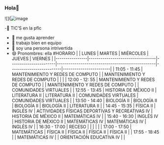 ### Hola👋

![](![image](https://user-images.githubusercontent.com/113738910/218569973-9d0b09f0-b3fa-4d10-a5d8-7d132c78219e.png)

-🔭 TIC’S en la pflc
- 🌱 me gusta aprender 
- 👯 trabajo bien en equipo 
- 💬 soy una persona intrivertida
- 😄 Pronombres: ella
#HORARIO 
|                | LUNES                            | MARTES                | MIÉRCOLES                                        | JUEVES                   | VIERNES                |
|----------------|----------------------------------|-----------------------|--------------------------------------------------|--------------------------|------------------------|
| 11:05 - 11:45  | MANTENIMIENTO Y REDES DE COMPUTO |                       | MANTENIMIENTO Y REDES DE COMPUTO                 |                          |                        |
| 12:00 - 12: 55 | MANTENIMIENTO Y REDES DE COMPUTO |                       | MANTENIMIENTO Y REDES DE COMPUTO                 |                          | COMUNIDADES VIRTUALES  |
| 12:55 - 13:45  | HISTORIA DE MÉXICO II            | LITERATURA II         | LITERATURA II                                    | COMUNIDADES VIRTUALES    | COMUNIDADES VIRTUALES  |
| 13:50 - 14:40  | BIOLOGÍA II                      | BIOLOGÍA II           | BIOLOGÍA II                                      | BIOLOGÍA II              | LITERATURA II          |
| 14:45 - 15:35  | FÍSICA II                        | INGLÉS IV             | ACTIVIDADES FÍSICAS DEPORTIVAS Y RECREATIVAS  IV | HISTORIA DE MÉXICO II    | MATEMÁTICAS IV         |
| 15:40 - 16:30  | INGLÉS IV                        | HISTORIA DE MÉXICO II | MATEMÁTICAS IV                                   | MATEMÁTICAS IV           | INGLÉS IV              |
| 16:30 - 17:00  | RECESO                           |                       |                                                  |                          |                        |
| 17:00 - 17:50  | MATEMÁTICAS                      | FÍSICA II             | FÍSICA II                                        | FÍSICA II                | FÍSICA II              |
|  17:55 - 18:45 |                                  | MATEMÁTICAS IV        |                                                  | ORIENTACIÓN EDUCATIVA IV |                        |
